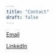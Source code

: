 ```yaml
---
title: "Contact"
draft: false
---
```


[Email](mailto:felix@promesberger.dev)

[LinkedIn](https://www.linkedin.com/in/felix-promesberger-51b5b71aa/)